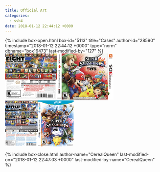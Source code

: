 ```yaml
---
title: Official Art
categories:
  - ssb4
date: 2018-01-12 22:44:12 +0000
---
```

{% include box-open.html box-id="5113" title="Cases" author-id="28590" timestamp="2018-01-12 22:44:12 +0000" type="norm" dbname="box16473" last-modified-by="127" %}
<a href="3DSbox.jpg" title="3DS Case"><img src="3DSboxT.jpg" alt="3DS Case" /></a> 
<a href="WiiUbox.jpg" title="Wii U Case"><img src="WiiUboxT.jpg" alt="Wii U Case" /></a> 

{% include box-close.html author-name="CerealQueen" last-modified-on="2018-01-12 22:47:03 +0000" last-modified-by-name="CerealQueen" %}
